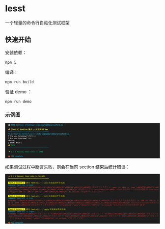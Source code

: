 # lesst
一个轻量的命令行自动化测试框架

## 快速开始

安装依赖：

```shell
npm i
```

编译：

```shell
npm run build
```

验证 demo ：

```shell
npm run demo
```

### 示例图

![](./images/t-done-2.png)

如果测试过程中断言失败，则会在当前 section 结束后统计错误：

![](./images/t-error-1.png)

